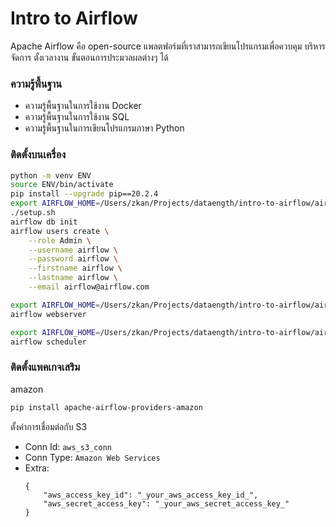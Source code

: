 # Intro to Airflow

Apache Airflow คือ open-source แพลตฟอร์มที่เราสามารถเขียนโปรแกรมเพื่อควบคุม บริหารจัดการ ตั้งเวลางาน ขั้นตอนการประมวลผลต่างๆ ได้

### ความรู้พื้นฐาน

* ความรู้พื้นฐานในการใช้งาน Docker
* ความรู้พื้นฐานในการใช้งาน SQL
* ความรู้พื้นฐานในการเขียนโปรแกรมภาษา Python

### ติดตั้งบนเครื่อง

```sh
python -m venv ENV
source ENV/bin/activate
pip install --upgrade pip==20.2.4
export AIRFLOW_HOME=/Users/zkan/Projects/dataength/intro-to-airflow/airflow-local
./setup.sh
airflow db init
airflow users create \
    --role Admin \
    --username airflow \
    --password airflow \
    --firstname airflow \
    --lastname airflow \
    --email airflow@airflow.com
```

```sh
export AIRFLOW_HOME=/Users/zkan/Projects/dataength/intro-to-airflow/airflow-local
airflow webserver
```

```sh
export AIRFLOW_HOME=/Users/zkan/Projects/dataength/intro-to-airflow/airflow-local
airflow scheduler
```

### ติดตั้งแพคเกจเสริม

amazon
```sh
pip install apache-airflow-providers-amazon
```

ตั้งค่าการเชื่อมต่อกับ S3

* Conn Id: `aws_s3_conn`
* Conn Type: `Amazon Web Services`
* Extra:
    ```
    {
        "aws_access_key_id": "_your_aws_access_key_id_", 
        "aws_secret_access_key": "_your_aws_secret_access_key_"
    }
    ```
